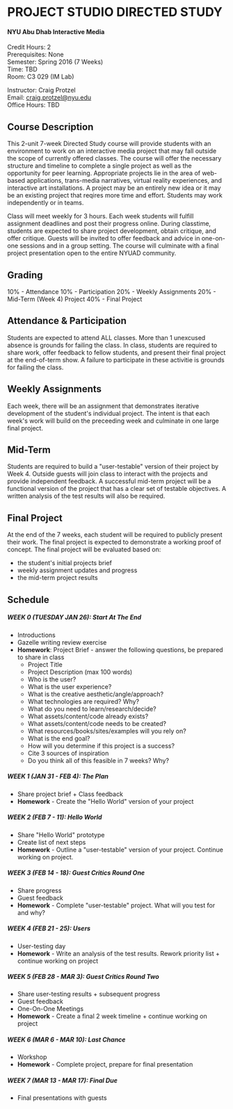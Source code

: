 PROJECT STUDIO DIRECTED STUDY 
=============================

#### NYU Abu Dhab Interactive Media

Credit Hours: 2  
Prerequisites: None  
Semester: Spring 2016 (7 Weeks)  
Time: TBD  
Room: C3 029 (IM Lab)    

Instructor: Craig Protzel    
Email: craig.protzel@nyu.edu  
Office Hours: TBD   

Course Description
------------------

This 2-unit 7-week Directed Study course will provide students with an environment to work on an interactive media project that may fall outside the scope of currently offered classes. The course will offer the necessary structure and timeline to complete a single project as well as the opportunity for peer learning. Appropriate projects lie in the area of web-based applications, trans-media narratives, virtual reality experiences, and interactive art installations. A project may be an entirely new idea or it may be an existing project that reqires more time and effort. Students may work independently or in teams.

Class will meet weekly for 3 hours. Each week students will fulfill assignment deadlines and post their progress online. During classtime, students are expected to share project development, obtain critique, and offer critique. Guests will be invited to offer feedback and advice in one-on-one sessions and in a group setting. The course will culminate with a final project presentation open to the entire NYUAD community.

Grading
-------
10% - Attendance
10% - Participation
20% - Weekly Assignments
20% - Mid-Term (Week 4) Project
40% - Final Project

Attendance & Participation
--------------------------
Students are expected to attend ALL classes. More than 1 unexcused absence is grounds for failing the class.
In class, students are required to share work, offer feedback to fellow students, and present their final project at the end-of-term show. A failure to participate in these activitie is grounds for failing the class.

Weekly Assignments
------------------
Each week, there will be an assignment that demonstrates iterative development of the student's individual project. The intent is that each week's work will build on the preceeding week and culminate in one large final project.

Mid-Term
--------
Students are required to build a "user-testable" version of their project by Week 4. Outside guests will join class to interact with the projects and provide independent feedback. A successful mid-term project will be a functional version of the project that has a clear set of testable objectives.  A written analysis of the test results will also be required. 

Final Project
-------------
At the end of the 7 weeks, each student will be required to publicly present their work. The final project is expected to demonstrate a working proof of concept. The final project will be evaluated based on:
* the student's initial projects brief
* weekly assignment updates and progress
* the mid-term project results

Schedule
--------

##### WEEK 0 (TUESDAY JAN 26): Start At The End 
* Introductions
* Gazelle writing review exercise
* **Homework**: Project Brief - answer the following questions, be prepared to share in class
	* Project Title
	* Project Description (max 100 words)
	* Who is the user?
	* What is the user experience?
	* What is the creative aesthetic/angle/approach?
	* What technologies are required? Why?
	* What do you need to learn/research/decide?
	* What assets/content/code already exists?
	* What assets/content/code needs to be created?
	* What resources/books/sites/examples will you rely on?
	* What is the end goal?
	* How will you determine if this project is a success?
	* Cite 3 sources of inspiration
	* Do you think all of this feasible in 7 weeks? Why?


##### WEEK 1 (JAN 31 - FEB 4): The Plan
* Share project brief + Class feedback
* **Homework** - Create the "Hello World" version of your project

##### WEEK 2 (FEB 7 - 11): Hello World
* Share "Hello World" prototype
* Create list of next steps
* **Homework** - Outline a "user-testable" version of your project. Continue working on project. 

##### WEEK 3 (FEB 14 - 18): Guest Critics Round One
* Share progress
* Guest feedback
* **Homework** - Complete "user-testable" project. What will you test for and why?

##### WEEK 4 (FEB 21 - 25): Users 
* User-testing day
* **Homework** - Write an analysis of the test results. Rework priority list + continue working on project

##### WEEK 5 (FEB 28 - MAR 3): Guest Critics Round Two 
* Share user-testing results + subsequent progress
* Guest feedback
* One-On-One Meetings
* **Homework** - Create a final 2 week timeline + continue working on project

##### WEEK 6 (MAR 6 - MAR 10): Last Chance
* Workshop
* **Homework** - Complete project, prepare for final presentation

##### WEEK 7 (MAR 13 - MAR 17): Final Due
* Final presentations with guests

